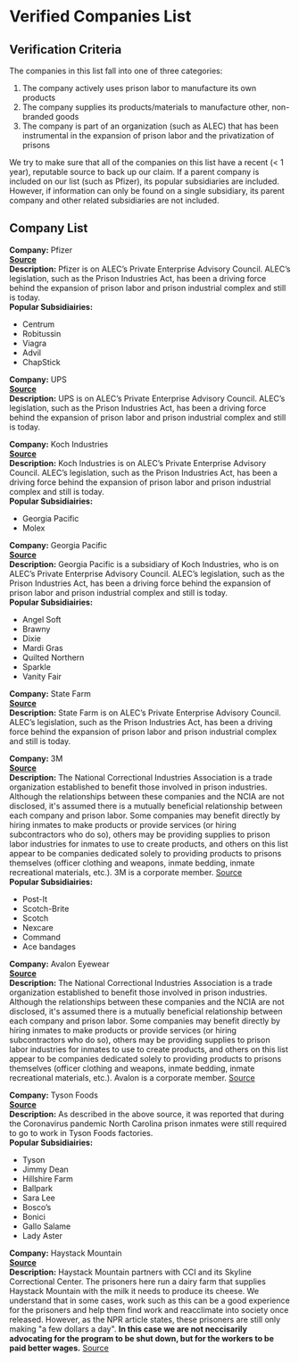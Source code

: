 # Verified Companies List
## Verification Criteria
The companies in this list fall into one of three categories:
1. The company actively uses prison labor to manufacture its own products
2. The company supplies its products/materials to manufacture other, non-branded goods
3. The company is part of an organization (such as ALEC) that has been instrumental in the expansion of prison labor and the privatization of prisons

We try to make sure that all of the companies on this list have a recent (< 1 year), reputable source to back up our claim. If a parent company is included on our list (such as Pfizer), its popular subsidiaries are included. However, if information can only be found on a single subsidiary, its parent company and other related subsidiaries are not included.

## Company List
**Company:** Pfizer  
[**Source**](https://www.alec.org/about/leadership/)  
**Description:** Pfizer is on ALEC’s Private Enterprise Advisory Council. ALEC’s legislation, such as the Prison Industries Act, has been a driving force behind the expansion of prison labor and prison industrial complex and still is today.  
**Popular Subsidiairies:**  
- Centrum
- Robitussin
- Viagra
- Advil
- ChapStick


**Company:** UPS  
[**Source**](https://www.alec.org/about/leadership/)  
**Description:** UPS is on ALEC’s Private Enterprise Advisory Council. ALEC’s legislation, such as the Prison Industries Act, has been a driving force behind the expansion of prison labor and prison industrial complex and still is today.  

**Company:** Koch Industries  
[**Source**](https://www.alec.org/about/leadership/)  
**Description:** Koch Industries is on ALEC’s Private Enterprise Advisory Council. ALEC’s legislation, such as the Prison Industries Act, has been a driving force behind the expansion of prison labor and prison industrial complex and still is today.  
**Popular Subsidiairies:**  
- Georgia Pacific
- Molex

**Company:** Georgia Pacific  
[**Source**](https://www.kochind.com/companies)  
**Description:** Georgia Pacific is a subsidiary of Koch Industries, who is on ALEC’s Private Enterprise Advisory Council. ALEC’s legislation, such as the Prison Industries Act, has been a driving force behind the expansion of prison labor and prison industrial complex and still is today.  
**Popular Subsidiairies:**  
- Angel Soft
- Brawny
- Dixie
- Mardi Gras
- Quilted Northern
- Sparkle
- Vanity Fair

**Company:** State Farm  
[**Source**](https://www.alec.org/about/leadership/)  
**Description:** State Farm is on ALEC’s Private Enterprise Advisory Council. ALEC’s legislation, such as the Prison Industries Act, has been a driving force behind the expansion of prison labor and prison industrial complex and still is today.  

**Company:** 3M  
[**Source**](https://www.nationalcia.org/corporate-members)  
**Description:** The National Correctional Industries Association is a trade organization established to
benefit those involved in prison industries. Although the relationships between these companies and the NCIA are not disclosed, it's assumed there is a mutually beneficial relationship between each company and prison labor. Some companies may benefit directly by hiring inmates to make products or provide services (or hiring subcontractors who do so), others may be providing supplies to prison labor industries for inmates to use to create products, and others on this list appear to be companies dedicated solely to providing products to prisons themselves (officer clothing and weapons, inmate bedding, inmate recreational materials, etc.). 3M is a corporate member. [Source](https://northstarasset.com/wp-content/uploads/2018/05/revMay2018_Prison-Labor-in-the-Supply-Chain.pdf)  
**Popular Subsidiairies:**  
- Post-It
- Scotch-Brite
- Scotch
- Nexcare
- Command
- Ace bandages

**Company:** Avalon Eyewear  
[**Source**](https://www.nationalcia.org/corporate-members)  
**Description:** The National Correctional Industries Association is a trade organization established to
benefit those involved in prison industries. Although the relationships between these companies and the NCIA are not disclosed, it's assumed there is a mutually beneficial relationship between each company and prison labor. Some companies may benefit directly by hiring inmates to make products or provide services (or hiring subcontractors who do so), others may be providing supplies to prison labor industries for inmates to use to create products, and others on this list appear to be companies dedicated solely to providing products to prisons themselves (officer clothing and weapons, inmate bedding, inmate recreational materials, etc.). Avalon is a corporate member. [Source](https://northstarasset.com/wp-content/uploads/2018/05/revMay2018_Prison-Labor-in-the-Supply-Chain.pdf)

**Company:** Tyson Foods  
[**Source**](https://www.themarshallproject.org/2020/03/19/north-carolina-prisoners-still-working-in-chicken-plants-despite-coronavirus-fears)  
**Description:** As described in the above source, it was reported that during the Coronavirus pandemic North Carolina prison inmates were still required to go to work in Tyson Foods factories.  
**Popular Subsidiairies:**  
- Tyson
- Jimmy Dean
- Hillshire Farm
- Ballpark
- Sara Lee
- Bosco’s
- Bonici
- Gallo Salame
- Lady Aster

**Company:** Haystack Mountain  
[**Source**](https://haystackmountaincheese.com/our-story/)  
**Description:** Haystack Mountain partners with CCI and its Skyline Correctional Center. The prisoners here run a dairy farm that supplies Haystack Mountain with the milk it needs to produce its cheese. We understand that in some cases, work such as this can be a good experience for the prisoners and help them find work and reacclimate into society once released. However, as the NPR article states, these prisoners are still only making "a few dollars a day". **In this case we are not neccisarily advocating for the program to be shut down, but for the workers to be paid better wages.** [Source](https://www.npr.org/sections/thesalt/2017/07/20/538062911/whats-it-really-like-to-work-in-a-prison-goat-milk-farm-we-asked-inmates)  




